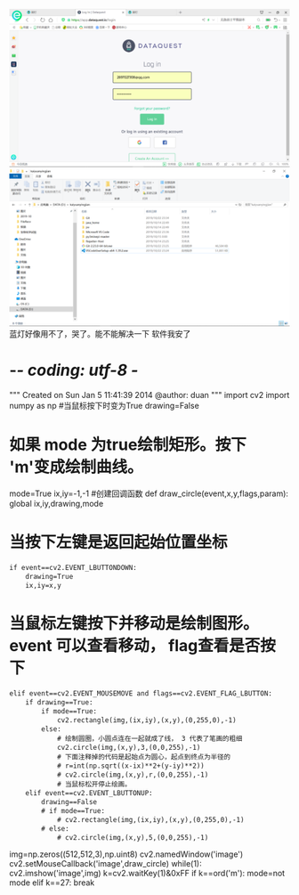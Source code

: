  ![Image text](https://github.com/ophwsjtu18/ohw19f/blob/master/student/guiyiliu/TIM截图20191022233123.png)
 ![Image text](https://github.com/ophwsjtu18/ohw19f/blob/master/student/guiyiliu/TIM截图20191022233644.png)
 蓝灯好像用不了，哭了。能不能解决一下
 软件我安了
# -*- coding: utf-8 -*
"""
Created on Sun Jan 5 11:41:39 2014
@author: duan
"""
import cv2
import numpy as np
#当鼠标按下时变为True
drawing=False
# 如果 mode 为true绘制矩形。按下 'm'变成绘制曲线。
mode=True
ix,iy=-1,-1
#创建回调函数
def draw_circle(event,x,y,flags,param):
    global ix,iy,drawing,mode
# 当按下左键是返回起始位置坐标
    if event==cv2.EVENT_LBUTTONDOWN:
        drawing=True
        ix,iy=x,y
# 当鼠标左键按下并移动是绘制图形。event 可以查看移动， flag查看是否按下
    elif event==cv2.EVENT_MOUSEMOVE and flags==cv2.EVENT_FLAG_LBUTTON:
        if drawing==True:
            if mode==True:
                cv2.rectangle(img,(ix,iy),(x,y),(0,255,0),-1)
            else:
                # 绘制圆圈，小圆点连在一起就成了线， 3 代表了笔画的粗细
                cv2.circle(img,(x,y),3,(0,0,255),-1)
                # 下面注释掉的代码是起始点为圆心，起点到终点为半径的
                # r=int(np.sqrt((x-ix)**2+(y-iy)**2))
                # cv2.circle(img,(x,y),r,(0,0,255),-1)
                # 当鼠标松开停止绘画。
        elif event==cv2.EVENT_LBUTTONUP:
            drawing==False
            # if mode==True:
                # cv2.rectangle(img,(ix,iy),(x,y),(0,255,0),-1)
            # else:
                # cv2.circle(img,(x,y),5,(0,0,255),-1)
img=np.zeros((512,512,3),np.uint8)
cv2.namedWindow('image')
cv2.setMouseCallback('image',draw_circle)
while(1):
    cv2.imshow('image',img)
    k=cv2.waitKey(1)&0xFF
    if k==ord('m'):
        mode=not mode
    elif k==27:
        break

